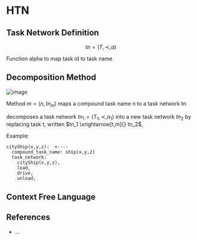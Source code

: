 # HTN

## Task Network Definition

$$
tn=(T, \prec, \alpha)
$$

Function alpha to map task id to task name

## Decomposition Method

![image](https://github.com/hughiephan/DPL/assets/16631121/91d734a2-18a2-4db5-9a9e-bff02fc2f361)

Method $m = (n, tn_m)$ maps a compound task name n to a task network tn

decomposes a task network $tn_1 = (T_1, \prec, \alpha_1)$ into a new task network $tn_2$  by replacing task t, written $tn_1 \xrightarrow[t,m]{} tn_2$, 

Example: 
```
cityShip(x,y,z):  <---- 
  compound_task_name: ship(x,y,z)
  task_network: 
    cityShip(x,y,z), 
    load,
    drive,
    unload,
```

## Context Free Language


## References
- ...
